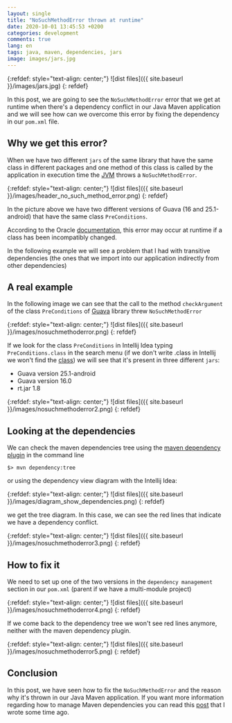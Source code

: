 ```yaml
---
layout: single
title: "NoSuchMethodError thrown at runtime"
date: 2020-10-01 13:45:53 +0200
categories: development
comments: true
lang: en
tags: java, maven, dependencies, jars
image: images/jars.jpg
---
```


{:refdef: style="text-align: center;"}
![dist files]({{ site.baseurl }}/images/jars.jpg)
{: refdef}

In this post, we are going to see the `NoSuchMethodError` error that we get at runtime when there's a dependency conflict in our Java Maven application and we will see how can we overcome this error by fixing the dependency in our `pom.xml` file.

Why we get this error?
--------------------------
When we have two different `jars` of the same library that have the same class in different packages and one method of this class is called by the application in execution time the <a href="https://en.wikipedia.org/wiki/Java_virtual_machine">JVM</a> throws a `NoSuchMethodError`.

{:refdef: style="text-align: center;"}
![dist files]({{ site.baseurl }}/images/header_no_such_method_error.png)
{: refdef}

In the picture above we have two different versions of Guava (16 and 25.1-android) that have the same class `PreConditions`. 

According to the Oracle <a href="https://docs.oracle.com/javase/7/docs/api/java/lang/NoSuchMethodError.html">documentation</a>, this error may occur at runtime if a class has been incompatibly changed. 

In the following example we will see a problem that I had with transitive dependencies (the ones that we import into our application indirectly from other dependencies)

A real example
--------------------------
In the following image we can see that the call to the method `checkArgument` of the class `PreConditions` of <a href="https://github.com/google/guava">Guava</a> library threw `NoSuchMethodError` 

{:refdef: style="text-align: center;"}
![dist files]({{ site.baseurl }}/images/nosuchmethoderror.png)
{: refdef}

If we look for the class `PreConditions` in Intellij Idea typing `PreConditions.class` in the search menu (if we don't write .class in Intellij we won't find the <a href="https://docs.oracle.com/javase/tutorial/java/concepts/class.html">class</a>) we will see that it's present in three different `jars`:

- Guava version 25.1-android
- Guava version 16.0
- rt.jar 1.8

{:refdef: style="text-align: center;"}
![dist files]({{ site.baseurl }}/images/nosuchmethoderror2.png)
{: refdef}

Looking at the dependencies
------------------------------
We can check the maven dependencies tree using the <a href="https://maven.apache.org/plugins/maven-dependency-plugin/">maven dependency plugin</a> in the command line 

```
$> mvn dependency:tree 
```
or using the dependency view diagram with the Intellij Idea:

{:refdef: style="text-align: center;"}
![dist files]({{ site.baseurl }}/images/diagram_show_dependencies.png)
{: refdef}

we get the tree diagram. In this case, we can see the red lines that indicate we have a dependency conflict.

{:refdef: style="text-align: center;"}
![dist files]({{ site.baseurl }}/images/nosuchmethoderror3.png)
{: refdef}

How to fix it 
------------------------------
We need to set up one of the two versions in the `dependency management` section in our `pom.xml` (parent if we have a multi-module project) 

{:refdef: style="text-align: center;"}
![dist files]({{ site.baseurl }}/images/nosuchmethoderror4.png)
{: refdef}

If we come back to the dependency tree we won't see red lines anymore, neither with the maven dependency plugin. 

{:refdef: style="text-align: center;"}
![dist files]({{ site.baseurl }}/images/nosuchmethoderror5.png)
{: refdef}


Conclusion
----------------------------
In this post, we have seen how to fix the `NoSuchMethodError` and the reason why it's thrown in our Java Maven application.
If you want more information regarding how to manage Maven dependencies you can read this <a href="{{ site.baseurl }}{% post_url 2018-01-24-managing-maven-dependencies %}">post</a> that I wrote some time ago.




